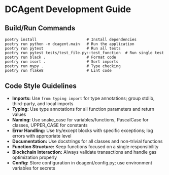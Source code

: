 # DCAgent Development Guide

## Build/Run Commands
```
poetry install                      # Install dependencies
poetry run python -m dcagent.main   # Run the application
poetry run pytest                   # Run all tests
poetry run pytest tests/test_file.py::test_function  # Run single test
poetry run black .                  # Format code
poetry run isort .                  # Sort imports
poetry run mypy .                   # Type checking
poetry run flake8                   # Lint code
```

## Code Style Guidelines
- **Imports:** Use `from typing import` for type annotations; group stdlib, third-party, and local imports
- **Typing:** Use type annotations for all function parameters and return values
- **Naming:** Use snake_case for variables/functions, PascalCase for classes, UPPER_CASE for constants
- **Error Handling:** Use try/except blocks with specific exceptions; log errors with appropriate level
- **Documentation:** Use docstrings for all classes and non-trivial functions
- **Function Structure:** Keep functions focused on a single responsibility
- **Blockchain Interaction:** Always validate transactions and handle gas optimization properly
- **Config:** Store configuration in dcagent/config.py; use environment variables for secrets